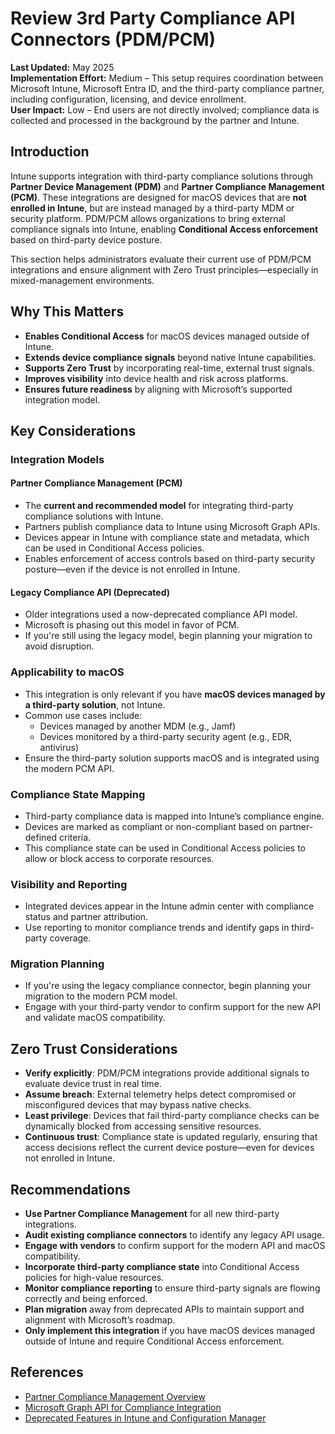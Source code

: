 # Review 3rd Party Compliance API Connectors (PDM/PCM)

**Last Updated:** May 2025  
**Implementation Effort:** Medium – This setup requires coordination between Microsoft Intune, Microsoft Entra ID, and the third-party compliance partner, including configuration, licensing, and device enrollment.  
**User Impact:** Low – End users are not directly involved; compliance data is collected and processed in the background by the partner and Intune.

## Introduction

Intune supports integration with third-party compliance solutions through **Partner Device Management (PDM)** and **Partner Compliance Management (PCM)**. These integrations are designed for macOS devices that are **not enrolled in Intune**, but are instead managed by a third-party MDM or security platform. PDM/PCM allows organizations to bring external compliance signals into Intune, enabling **Conditional Access enforcement** based on third-party device posture.

This section helps administrators evaluate their current use of PDM/PCM integrations and ensure alignment with Zero Trust principles—especially in mixed-management environments.

## Why This Matters

- **Enables Conditional Access** for macOS devices managed outside of Intune.
- **Extends device compliance signals** beyond native Intune capabilities.
- **Supports Zero Trust** by incorporating real-time, external trust signals.
- **Improves visibility** into device health and risk across platforms.
- **Ensures future readiness** by aligning with Microsoft’s supported integration model.

## Key Considerations

### Integration Models

#### Partner Compliance Management (PCM)

- The **current and recommended model** for integrating third-party compliance solutions with Intune.
- Partners publish compliance data to Intune using Microsoft Graph APIs.
- Devices appear in Intune with compliance state and metadata, which can be used in Conditional Access policies.
- Enables enforcement of access controls based on third-party security posture—even if the device is not enrolled in Intune.

#### Legacy Compliance API (Deprecated)

- Older integrations used a now-deprecated compliance API model.
- Microsoft is phasing out this model in favor of PCM.
- If you're still using the legacy model, begin planning your migration to avoid disruption.

### Applicability to macOS

- This integration is only relevant if you have **macOS devices managed by a third-party solution**, not Intune.
- Common use cases include:
  - Devices managed by another MDM (e.g., Jamf)
  - Devices monitored by a third-party security agent (e.g., EDR, antivirus)
- Ensure the third-party solution supports macOS and is integrated using the modern PCM API.

### Compliance State Mapping

- Third-party compliance data is mapped into Intune’s compliance engine.
- Devices are marked as compliant or non-compliant based on partner-defined criteria.
- This compliance state can be used in Conditional Access policies to allow or block access to corporate resources.

### Visibility and Reporting

- Integrated devices appear in the Intune admin center with compliance status and partner attribution.
- Use reporting to monitor compliance trends and identify gaps in third-party coverage.

### Migration Planning

- If you're using the legacy compliance connector, begin planning your migration to the modern PCM model.
- Engage with your third-party vendor to confirm support for the new API and validate macOS compatibility.

## Zero Trust Considerations

- **Verify explicitly**: PDM/PCM integrations provide additional signals to evaluate device trust in real time.
- **Assume breach**: External telemetry helps detect compromised or misconfigured devices that may bypass native checks.
- **Least privilege**: Devices that fail third-party compliance checks can be dynamically blocked from accessing sensitive resources.
- **Continuous trust**: Compliance state is updated regularly, ensuring that access decisions reflect the current device posture—even for devices not enrolled in Intune.

## Recommendations

- **Use Partner Compliance Management** for all new third-party integrations.
- **Audit existing compliance connectors** to identify any legacy API usage.
- **Engage with vendors** to confirm support for the modern API and macOS compatibility.
- **Incorporate third-party compliance state** into Conditional Access policies for high-value resources.
- **Monitor compliance reporting** to ensure third-party signals are flowing correctly and being enforced.
- **Plan migration** away from deprecated APIs to maintain support and alignment with Microsoft’s roadmap.
- **Only implement this integration** if you have macOS devices managed outside of Intune and require Conditional Access enforcement.

## References
- [Partner Compliance Management Overview](https://learn.microsoft.com/en-us/mem/intune/protect/device-compliance-partners)  
- [Microsoft Graph API for Compliance Integration](https://learn.microsoft.com/en-us/graph/api/resources/intune-shared-partnerdeviceconfiguration?view=graph-rest-beta)  
- [Deprecated Features in Intune and Configuration Manager](https://learn.microsoft.com/en-us/intune/configmgr/core/plan-design/changes/deprecated/removed-and-deprecated-cmfeatures)
